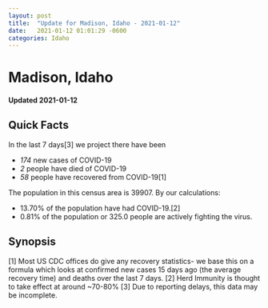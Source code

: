 ```yaml
---
layout: post
title:  "Update for Madison, Idaho - 2021-01-12"
date:   2021-01-12 01:01:29 -0600
categories: Idaho
---
```


# Madison, Idaho
#### Updated 2021-01-12

## Quick Facts

In the last 7 days[3] we project there have been
- *174* new cases of COVID-19
- *2* people have died of COVID-19
- *58* people have recovered from COVID-19[1]

The population in this census area is 39907. By our calculations:
- 13.70% of the population have had COVID-19.[2]
- 0.81% of the population or 325.0 people are actively fighting the virus.

## Synopsis




[1] Most US CDC offices do give any recovery statistics- we base this on a formula which looks at confirmed new cases
15 days ago (the average recovery time) and deaths over the last 7 days.
[2] Herd Immunity is thought to take effect at around ~70-80%
[3] Due to reporting delays, this data may be incomplete. 
    